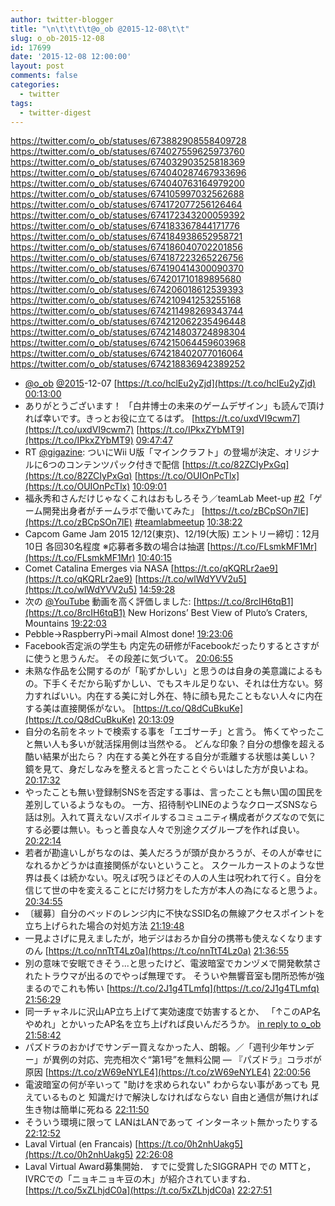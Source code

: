 ```yaml
---
author: twitter-blogger
title: "\n\t\t\t\t@o_ob @2015-12-08\t\t"
slug: o_ob-2015-12-08
id: 17699
date: '2015-12-08 12:00:00'
layout: post
comments: false
categories:
  - twitter
tags:
  - twitter-digest
---
```


https://twitter.com/o_ob/statuses/673882908558409728 https://twitter.com/o_ob/statuses/674027559625973760 https://twitter.com/o_ob/statuses/674032903525818369 https://twitter.com/o_ob/statuses/674040287467933696 https://twitter.com/o_ob/statuses/674040763164979200 https://twitter.com/o_ob/statuses/674105997032562688 https://twitter.com/o_ob/statuses/674172077256126464 https://twitter.com/o_ob/statuses/674172343200059392 https://twitter.com/o_ob/statuses/674183367844171776 https://twitter.com/o_ob/statuses/674184938652958721 https://twitter.com/o_ob/statuses/674186040702201856 https://twitter.com/o_ob/statuses/674187223265226756 https://twitter.com/o_ob/statuses/674190414300090370 https://twitter.com/o_ob/statuses/674201710189895680 https://twitter.com/o_ob/statuses/674206018612539393 https://twitter.com/o_ob/statuses/674210941253255168 https://twitter.com/o_ob/statuses/674211498269343744 https://twitter.com/o_ob/statuses/674212062235496448 https://twitter.com/o_ob/statuses/674214803724898304 https://twitter.com/o_ob/statuses/674215064459603968 https://twitter.com/o_ob/statuses/674218402077016064 https://twitter.com/o_ob/statuses/674218836942389252  

*   [@o_ob](https://twitter.com/o_ob) [@2015](https://twitter.com/2015)-12-07 [https://t.co/hclEu2yZjd](https://t.co/hclEu2yZjd) [00:13:00](https://twitter.com/o_ob/statuses/673882908558409728)
*   ありがとうございます！ 「白井博士の未来のゲームデザイン」も読んで頂ければ幸いです。きっとお役に立てるはず。 [https://t.co/uxdVI9cwm7](https://t.co/uxdVI9cwm7) [https://t.co/IPkxZYbMT9](https://t.co/IPkxZYbMT9) [09:47:47](https://twitter.com/o_ob/statuses/674027559625973760)
*   RT [@gigazine](https://twitter.com/gigazine): ついにWii U版「マインクラフト」の登場が決定、オリジナルに6つのコンテンツパック付きで配信 [https://t.co/82ZCIyPxGq](https://t.co/82ZCIyPxGq) [https://t.co/OUIOnPcTlx](https://t.co/OUIOnPcTlx) [10:09:01](https://twitter.com/o_ob/statuses/674032903525818369)
*   福永秀和さんだけじゃなくこれはおもしろそう／teamLab Meet-up [#2](https://twitter.com/search?q=%232&src=hash)「ゲーム開発出身者がチームラボで働いてみた」 [https://t.co/zBCpSOn7lE](https://t.co/zBCpSOn7lE) [#teamlabmeetup](https://twitter.com/search?q=%23teamlabmeetup&src=hash) [10:38:22](https://twitter.com/o_ob/statuses/674040287467933696)
*   Capcom Game Jam 2015 12/12(東京)、12/19(大阪) エントリー締切：12月10日 各回30名程度 ※応募者多数の場合は抽選 [https://t.co/FLsmkMF1Mr](https://t.co/FLsmkMF1Mr) [10:40:15](https://twitter.com/o_ob/statuses/674040763164979200)
*   Comet Catalina Emerges via NASA [https://t.co/qKQRLr2ae9](https://t.co/qKQRLr2ae9) [https://t.co/wlWdYVV2u5](https://t.co/wlWdYVV2u5) [14:59:28](https://twitter.com/o_ob/statuses/674105997032562688)
*   次の [@YouTube](https://twitter.com/YouTube) 動画を高く評価しました: [https://t.co/8rcIH6tqB1](https://t.co/8rcIH6tqB1) New Horizons’ Best View of Pluto’s Craters, Mountains [19:22:03](https://twitter.com/o_ob/statuses/674172077256126464)
*   Pebble->RaspberryPi->mail Almost done! [19:23:06](https://twitter.com/o_ob/statuses/674172343200059392)
*   Facebook否定派の学生も 内定先の研修がFacebookだったりするとさすがに使うと思うんだ。 その段差に気づいて。 [20:06:55](https://twitter.com/o_ob/statuses/674183367844171776)
*   未熟な作品を公開するのが「恥ずかしい」と思うのは自身の美意識によるもの。下手くそだから恥ずかしい、でもスキル足りない、それは仕方ない。努力すればいい。内在する美に対し外在、特に顔も見たこともない人々に内在する美は直接関係がない。 [https://t.co/Q8dCuBkuKe](https://t.co/Q8dCuBkuKe) [20:13:09](https://twitter.com/o_ob/statuses/674184938652958721)
*   自分の名前をネットで検索する事を「エゴサーチ」と言う。 怖くてやったこと無い人も多いが就活採用側は当然やる。 どんな印象？自分の想像を超える酷い結果が出たら？ 内在する美と外在する自分が乖離する状態は美しい？ 鏡を見て、身だしなみを整えると言ったことぐらいはした方が良いよね。 [20:17:32](https://twitter.com/o_ob/statuses/674186040702201856)
*   やったことも無い登録制SNSを否定する事は、言ったことも無い国の国民を差別しているようなもの。 一方、招待制やLINEのようなクローズSNSなら話は別。入れて貰えない/スポイルするコミュニティ構成者がクズなので気にする必要は無い。もっと善良な人々で別途クズグループを作れば良い。 [20:22:14](https://twitter.com/o_ob/statuses/674187223265226756)
*   若者が勘違いしがちなのは、美人だろうが頭が良かろうが、その人が幸せになれるかどうかは直接関係がないということ。 スクールカーストのような世界は長くは続かない。呪えば呪うほどその人の人生は呪われて行く。自分を信じて世の中を変えることにだけ努力をした方が本人の為になると思うよ。 [20:34:55](https://twitter.com/o_ob/statuses/674190414300090370)
*   〔緩募〕自分のベッドのレンジ内に不快なSSID名の無線アクセスポイントを立ち上げられた場合の対処方法 [21:19:48](https://twitter.com/o_ob/statuses/674201710189895680)
*   一見よさげに見えましたが，地デジはおろか自分の携帯も使えなくなりますのん [https://t.co/nnTtT4Lz0a](https://t.co/nnTtT4Lz0a) [21:36:55](https://twitter.com/o_ob/statuses/674206018612539393)
*   別の意味で安眠できそう...と思ったけど、電波暗室でカンヅメで開発軟禁されたトラウマが出るのでやっぱ無理です。 そういや無響音室も閉所恐怖が強まるのでこれも怖い [https://t.co/2J1g4TLmfq](https://t.co/2J1g4TLmfq) [21:56:29](https://twitter.com/o_ob/statuses/674210941253255168)
*   同一チャネルに沢山AP立ち上げて実効速度で妨害するとか、 「↑このAP名やめれ」とかいったAP名を立ち上げれば良いんだろうか。 [in reply to o_ob](https://twitter.com/o_ob/statuses/674201710189895680) [21:58:42](https://twitter.com/o_ob/statuses/674211498269343744)
*   パズドラのおかげでサンデー買えなかった人、朗報。／「週刊少年サンデー」が異例の対応、完売相次ぐ“第1号”を無料公開 ― 『パズドラ』コラボが原因 [https://t.co/zW69eNYLE4](https://t.co/zW69eNYLE4) [22:00:56](https://twitter.com/o_ob/statuses/674212062235496448)
*   電波暗室の何が辛いって "助けを求められない" わからない事があっても 見えているものと 知識だけで解決しなければならない 自由と通信が無ければ 生き物は簡単に死ねる [22:11:50](https://twitter.com/o_ob/statuses/674214803724898304)
*   そういう環境に限って LANはLANであって インターネット無かったりする [22:12:52](https://twitter.com/o_ob/statuses/674215064459603968)
*   Laval Virtual (en Francais) [https://t.co/0h2nhUakg5](https://t.co/0h2nhUakg5) [22:26:08](https://twitter.com/o_ob/statuses/674218402077016064)
*   Laval Virtual Award募集開始． すでに受賞したSIGGRAPH での MTTと，IVRCでの「ニョキニョキ豆の木」が紹介されていますね． [https://t.co/5xZLhjdC0a](https://t.co/5xZLhjdC0a) [22:27:51](https://twitter.com/o_ob/statuses/674218836942389252)